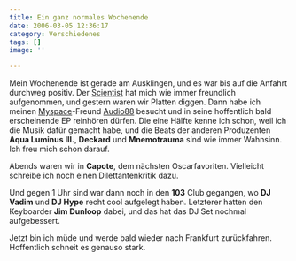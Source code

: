 ```yaml
---
title: Ein ganz normales Wochenende
date: 2006-03-05 12:36:17
category: Verschiedenes
tags: []
image: ''

---
```


Mein Wochenende ist gerade am Ausklingen, und es war bis auf die Anfahrt durchweg positiv. Der [Scientist](http://www.djscientist.com) hat mich wie immer freundlich aufgenommen, und gestern waren wir Platten diggen. Dann habe ich meinen [Myspace](http://www.myspace.com)-Freund [Audio88](http://www.audio88.de) besucht und in seine hoffentlich bald erscheinende EP reinhören dürfen. Die eine Hälfte kenne ich schon, weil ich die Musik dafür gemacht habe, und die Beats der anderen Produzenten **Aqua Luminus III.**, **Deckard** und **Mnemotrauma** sind wie immer Wahnsinn. Ich freu mich schon darauf.  

  

Abends waren wir in **Capote**, dem nächsten Oscarfavoriten. Vielleicht schreibe ich noch einen Dilettantenkritik dazu.  

  

Und gegen 1 Uhr sind war dann noch in den **103** Club gegangen, wo **DJ Vadim** und **DJ Hype** recht cool aufgelegt haben. Letzterer hatten den Keyboarder **Jim Dunloop** dabei, und das hat das DJ Set nochmal aufgebessert.  

  

Jetzt bin ich müde und werde bald wieder nach Frankfurt zurückfahren. Hoffentlich schneit es genauso stark.
